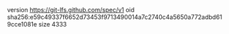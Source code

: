 version https://git-lfs.github.com/spec/v1
oid sha256:e59c49337f6652d73453f9713490014a7c2740c4a5650a772adbd619cce1081e
size 4333
